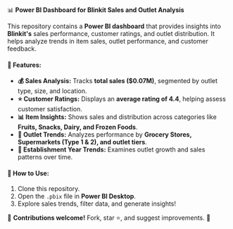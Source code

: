 📊 **Power BI Dashboard for Blinkit Sales and Outlet Analysis**  

This repository contains a **Power BI dashboard** that provides insights into **Blinkit's** sales performance, customer ratings, and outlet distribution. It helps analyze trends in item sales, outlet performance, and customer feedback.  

#### **🔹 Features:**  
- **💰 Sales Analysis:** Tracks **total sales ($0.07M)**, segmented by outlet type, size, and location.  
- **⭐ Customer Ratings:** Displays an **average rating of 4.4**, helping assess customer satisfaction.  
- **📊 Item Insights:** Shows sales and distribution across categories like **Fruits, Snacks, Dairy, and Frozen Foods**.  
- **🏪 Outlet Trends:** Analyzes performance by **Grocery Stores, Supermarkets (Type 1 & 2), and outlet tiers**.  
- **📅 Establishment Year Trends:** Examines outlet growth and sales patterns over time.  


#### **🔧 How to Use:**  
1. Clone this repository.  
2. Open the `.pbix` file in **Power BI Desktop**.  
3. Explore sales trends, filter data, and generate insights!  

📌 **Contributions welcome!** Fork, star ⭐, and suggest improvements. 🚀  
